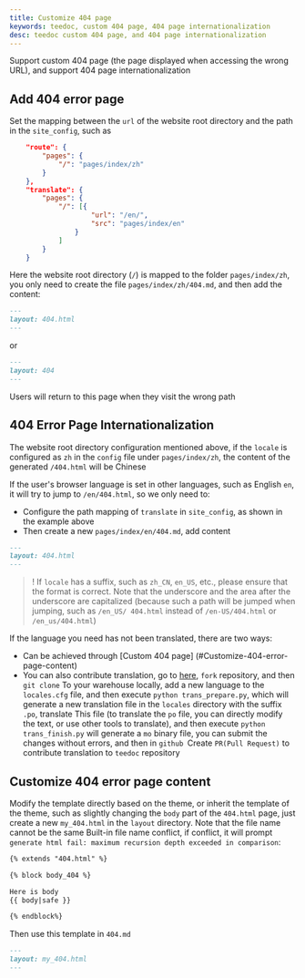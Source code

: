 ```yaml
---
title: Customize 404 page
keywords: teedoc, custom 404 page, 404 page internationalization
desc: teedoc custom 404 page, and 404 page internationalization
---
```


Support custom 404 page (the page displayed when accessing the wrong URL), and support 404 page internationalization

## Add 404 error page

Set the mapping between the `url` of the website root directory and the path in the `site_config`, such as
```json
    "route": {
        "pages": {
            "/": "pages/index/zh"
        }
    },
    "translate": {
        "pages": {
            "/": [{
                    "url": "/en/",
                    "src": "pages/index/en"
                }
            ]
        }
    }
```
Here the website root directory (`/`) is mapped to the folder `pages/index/zh`, you only need to create the file `pages/index/zh/404.md`, and then add the content:
```markdown
---
layout: 404.html
---
```
or
```markdown
---
layout: 404
---
```

Users will return to this page when they visit the wrong path

## 404 Error Page Internationalization

The website root directory configuration mentioned above, if the `locale` is configured as `zh` in the `config` file under `pages/index/zh`, the content of the generated `/404.html` will be Chinese

If the user's browser language is set in other languages, such as English `en`, it will try to jump to `/en/404.html`, so we only need to:
* Configure the path mapping of `translate` in `site_config`, as shown in the example above
* Then create a new `pages/index/en/404.md`, add content

```markdown
---
layout: 404.html
---
```

>! If `locale` has a suffix, such as `zh_CN`, `en_US`, etc., please ensure that the format is correct. Note that the underscore and the area after the underscore are capitalized (because such a path will be jumped when jumping, such as `/en_US/ 404.html` instead of `/en-US/404.html` or `/en_us/404.html`)

If the language you need has not been translated, there are two ways:
* Can be achieved through [Custom 404 page] (#Customize-404-error-page-content)
* You can also contribute translation, go to [here](https://github.com/teedoc/teedoc/tree/main/plugins/teedoc-plugin-theme-default/teedoc_plugin_theme_default), `fork` repository, and then `git clone` To your warehouse locally, add a new language to the `locales.cfg` file, and then execute `python trans_prepare.py`, which will generate a new translation file in the `locales` directory with the suffix `.po`, translate This file (to translate the `po` file, you can directly modify the text, or use other tools to translate), and then execute `python trans_finish.py` will generate a `mo` binary file, you can submit the changes without errors, and then in `github `Create `PR(Pull Request)` to contribute translation to `teedoc` repository


## Customize 404 error page content

Modify the template directly based on the theme, or inherit the template of the theme, such as slightly changing the `body` part of the `404.html` page, just create a new `my_404.html` in the `layout` directory. Note that the file name cannot be the same Built-in file name conflict, if conflict, it will prompt `generate html fail: maximum recursion depth exceeded in comparison`:
```markdown
{% extends "404.html" %}

{% block body_404 %}

Here is body
{{ body|safe }}

{% endblock%}
```

Then use this template in `404.md`
```markdown
---
layout: my_404.html
---
```

